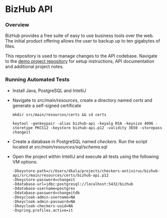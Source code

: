 # BizHub API

### Overview

BizHub provides a free suite of easy to use business tools over the web. The initial product offering allows the user to backup up to ten gigabytes of files.

This repository is used to manage changes to the API codebase. Navigate to the [demo project repository](https://github.com/daenis-dev/checkers-antivirus-demo) for setup instructions, API documentation and additional project notes.



### Running Automated Tests

- Install Java, PostgreSQL and IntelliJ

- Navigate to *src/main/resources*, create a directory named *certs* and generate a self-signed certificate

  ```
  mkdir src/main/resources/certs && cd certs
  
  keytool -genkeypair -alias bizhub-api -keyalg RSA -keysize 4096 -storetype PKCS12 -keystore bizhub-api.p12 -validity 3650 -storepass changeit
  ```

- Create a database in PostgreSQL named *checkers*. Run the script located at *src/main/resources/sql/schema.sql*

- Open the project within IntelliJ and execute all tests using the following VM options:

  ```
  -Dkeystore-path=/c/Users/dkala/projects/checkers-antivirus/bizhub-api/src/main/resources/certs/bizhub-api.p12
  -Dkeystore-password=changeit
  -Ddatabase-url=jdbc:postgresql://localhost:5432/bizhub
  -Ddatabase-username=postgres
  -Ddatabase-password=changeitdb
  -Dkeycloak-admin-username=NA
  -Dkeycloak-admin-password=NA
  -Dkeycloak-checkers-uuid=NA
  -Dspring.profiles.active=it
```
  
  
